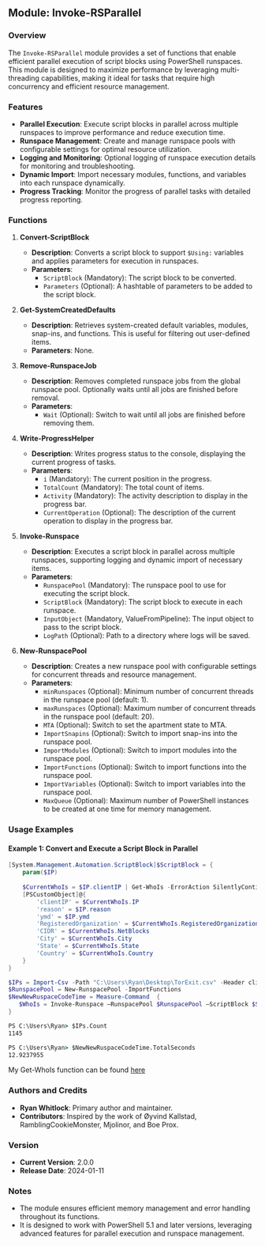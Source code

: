 ## Module: Invoke-RSParallel

### Overview

The `Invoke-RSParallel` module provides a set of functions that enable efficient parallel execution of script blocks using PowerShell runspaces. This module is designed to maximize performance by leveraging multi-threading capabilities, making it ideal for tasks that require high concurrency and efficient resource management.

### Features

- **Parallel Execution**: Execute script blocks in parallel across multiple runspaces to improve performance and reduce execution time.
- **Runspace Management**: Create and manage runspace pools with configurable settings for optimal resource utilization.
- **Logging and Monitoring**: Optional logging of runspace execution details for monitoring and troubleshooting.
- **Dynamic Import**: Import necessary modules, functions, and variables into each runspace dynamically.
- **Progress Tracking**: Monitor the progress of parallel tasks with detailed progress reporting.

### Functions

1. **Convert-ScriptBlock**
    - **Description**: Converts a script block to support `$Using:` variables and applies parameters for execution in runspaces.
    - **Parameters**:
        - `ScriptBlock` (Mandatory): The script block to be converted.
        - `Parameters` (Optional): A hashtable of parameters to be added to the script block.

2. **Get-SystemCreatedDefaults**
    - **Description**: Retrieves system-created default variables, modules, snap-ins, and functions. This is useful for filtering out user-defined items.
    - **Parameters**: None.

3. **Remove-RunspaceJob**
    - **Description**: Removes completed runspace jobs from the global runspace pool. Optionally waits until all jobs are finished before removal.
    - **Parameters**:
        - `Wait` (Optional): Switch to wait until all jobs are finished before removing them.

4. **Write-ProgressHelper**
    - **Description**: Writes progress status to the console, displaying the current progress of tasks.
    - **Parameters**:
        - `i` (Mandatory): The current position in the progress.
        - `TotalCount` (Mandatory): The total count of items.
        - `Activity` (Mandatory): The activity description to display in the progress bar.
        - `CurrentOperation` (Optional): The description of the current operation to display in the progress bar.

5. **Invoke-Runspace**
    - **Description**: Executes a script block in parallel across multiple runspaces, supporting logging and dynamic import of necessary items.
    - **Parameters**:
        - `RunspacePool` (Mandatory): The runspace pool to use for executing the script block.
        - `ScriptBlock` (Mandatory): The script block to execute in each runspace.
        - `InputObject` (Mandatory, ValueFromPipeline): The input object to pass to the script block.
        - `LogPath` (Optional): Path to a directory where logs will be saved.

6. **New-RunspacePool**
    - **Description**: Creates a new runspace pool with configurable settings for concurrent threads and resource management.
    - **Parameters**:
        - `minRunspaces` (Optional): Minimum number of concurrent threads in the runspace pool (default: 1).
        - `maxRunspaces` (Optional): Maximum number of concurrent threads in the runspace pool (default: 20).
        - `MTA` (Optional): Switch to set the apartment state to MTA.
        - `ImportSnapins` (Optional): Switch to import snap-ins into the runspace pool.
        - `ImportModules` (Optional): Switch to import modules into the runspace pool.
        - `ImportFunctions` (Optional): Switch to import functions into the runspace pool.
        - `ImportVariables` (Optional): Switch to import variables into the runspace pool.
        - `MaxQueue` (Optional): Maximum number of PowerShell instances to be created at one time for memory management.

### Usage Examples

#### Example 1: Convert and Execute a Script Block in Parallel

```powershell
[System.Management.Automation.ScriptBlock]$ScriptBlock = { 
    param($IP)
     
    $CurrentWhoIs = $IP.clientIP | Get-WhoIs -ErrorAction SilentlyContinue
    [PSCustomObject]@{
        'clientIP' = $CurrentWhoIs.IP
        'reason' = $IP.reason
        'ymd' = $IP.ymd
        'RegisteredOrganization' = $CurrentWhoIs.RegisteredOrganization
        'CIDR' = $CurrentWhoIs.NetBlocks
        'City' = $CurrentWhoIs.City
        'State' = $CurrentWhoIs.State
        'Country' = $CurrentWhoIs.Country
    }       
}

$IPs = Import-Csv -Path "C:\Users\Ryan\Desktop\TorExit.csv" -Header clientIP
$RunspacePool = New-RunspacePool -ImportFunctions
$NewNewRuspaceCodeTime = Measure-Command  {
   $WhoIs = Invoke-Runspace –RunspacePool $RunspacePool –ScriptBlock $ScriptBlock -InputObject $IPs -LogPath C:\temp\
}
```
```cmd
PS C:\Users\Ryan> $IPs.Count
1145

PS C:\Users\Ryan> $NewNewRuspaceCodeTime.TotalSeconds
12.9237955
```
My Get-WhoIs function can be found [here](https://github.com/PSScriptSquad/GeneralUtilityScripts/blob/main/Get-WhoIs.ps1)


### Authors and Credits

- **Ryan Whitlock**: Primary author and maintainer.
- **Contributors**: Inspired by the work of Øyvind Kallstad, RamblingCookieMonster, Mjolinor, and Boe Prox.

### Version

- **Current Version**: 2.0.0
- **Release Date**: 2024-01-11

### Notes

- The module ensures efficient memory management and error handling throughout its functions.
- It is designed to work with PowerShell 5.1 and later versions, leveraging advanced features for parallel execution and runspace management.
